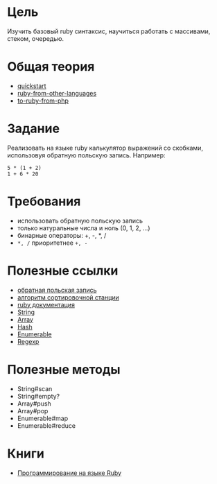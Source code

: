 # Цель

Изучить базовый ruby синтаксис, научиться работать с массивами, стеком, очередью.

# Общая теория

* [quickstart](https://www.ruby-lang.org/ru/documentation/quickstart/)
* [ruby-from-other-languages](https://www.ruby-lang.org/ru/documentation/ruby-from-other-languages/)
* [to-ruby-from-php](https://www.ruby-lang.org/ru/documentation/ruby-from-other-languages/to-ruby-from-php/)

# Задание

Реализовать на языке ruby калькулятор выражений со скобками, использовуя обратную польскую запись.
Например:

```
5 * (1 + 2)
1 + 6 * 20
```

# Требования

* использовать обратную польскую запись
* только натуральные числа и ноль (0, 1, 2, ...)
* бинарные операторы: +, -, *, /
* `*, /` приоритетнее `+, -`

# Полезные ссылки

* [обратная польская запись](https://ru.wikipedia.org/wiki/%D0%9E%D0%B1%D1%80%D0%B0%D1%82%D0%BD%D0%B0%D1%8F_%D0%BF%D0%BE%D0%BB%D1%8C%D1%81%D0%BA%D0%B0%D1%8F_%D0%B7%D0%B0%D0%BF%D0%B8%D1%81%D1%8C)
* [алгоритм сортировочной станции](https://ru.wikipedia.org/wiki/%D0%90%D0%BB%D0%B3%D0%BE%D1%80%D0%B8%D1%82%D0%BC_%D1%81%D0%BE%D1%80%D1%82%D0%B8%D1%80%D0%BE%D0%B2%D0%BE%D1%87%D0%BD%D0%BE%D0%B9_%D1%81%D1%82%D0%B0%D0%BD%D1%86%D0%B8%D0%B8)
* [ruby документация](http://ruby-doc.org/)
* [String](http://ruby-doc.org/core-2.2.0/String.html)
* [Array](http://ruby-doc.org/core-2.2.0/Array.html)
* [Hash](http://ruby-doc.org/core-2.2.0/Hash.html)
* [Enumerable](http://ruby-doc.org/core-2.2.0/Enumerable.html)
* [Regexp](http://ruby-doc.org/core-2.2.0/Regexp.html)

# Полезные методы

* String#scan
* String#empty?
* Array#push
* Array#pop
* Enumerable#map
* Enumerable#reduce

# Книги

* [Программирование на языке Ruby](http://www.ozon.ru/context/detail/id/3411405/)
